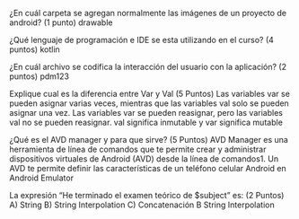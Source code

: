 ¿En cuál carpeta se agregan normalmente las imágenes de un proyecto de android? (1 punto)
drawable

¿Qué lenguaje de programación e IDE se esta utilizando en el curso? (4 puntos)
kotlin

¿En cuál archivo se codifica la interacción del usuario con la aplicación? (2 puntos)
pdm123

Explique cual es la diferencia entre Var y Val (5 Puntos)
Las variables var se pueden asignar varias veces, mientras que las variables val solo se pueden asignar una vez.
Las variables var se pueden reasignar, pero las variables val no se pueden reasignar.
val significa inmutable y var significa mutable

¿Qué es el AVD manager y para que sirve? (5 Puntos)
AVD Manager es una herramienta de línea de comandos que te permite crear y administrar dispositivos virtuales de Android (AVD) 
desde la línea de comandos1. Un AVD te permite definir las características de un teléfono celular Android en Android Emulator

La expresión “He terminado el examen teórico de $subject” es:   (2 Puntos)
A) String B) String Interpolation C) Concatenación
B String Interpolation